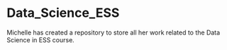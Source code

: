 # Data_Science_ESS
Michelle has created a repository to store all her work related to the Data Science in ESS course.

